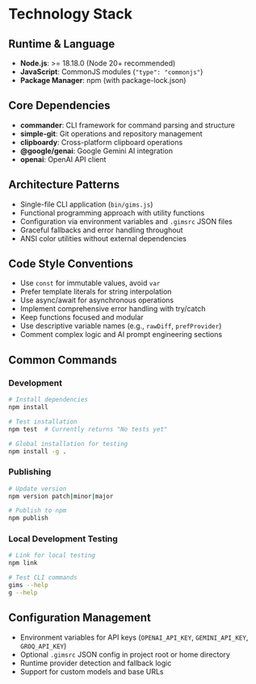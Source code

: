 # Technology Stack

## Runtime & Language
- **Node.js**: >= 18.18.0 (Node 20+ recommended)
- **JavaScript**: CommonJS modules (`"type": "commonjs"`)
- **Package Manager**: npm (with package-lock.json)

## Core Dependencies
- **commander**: CLI framework for command parsing and structure
- **simple-git**: Git operations and repository management
- **clipboardy**: Cross-platform clipboard operations
- **@google/genai**: Google Gemini AI integration
- **openai**: OpenAI API client

## Architecture Patterns
- Single-file CLI application (`bin/gims.js`)
- Functional programming approach with utility functions
- Configuration via environment variables and `.gimsrc` JSON files
- Graceful fallbacks and error handling throughout
- ANSI color utilities without external dependencies

## Code Style Conventions
- Use `const` for immutable values, avoid `var`
- Prefer template literals for string interpolation
- Use async/await for asynchronous operations
- Implement comprehensive error handling with try/catch
- Keep functions focused and modular
- Use descriptive variable names (e.g., `rawDiff`, `prefProvider`)
- Comment complex logic and AI prompt engineering sections

## Common Commands

### Development
```bash
# Install dependencies
npm install

# Test installation
npm test  # Currently returns "No tests yet"

# Global installation for testing
npm install -g .
```

### Publishing
```bash
# Update version
npm version patch|minor|major

# Publish to npm
npm publish
```

### Local Development Testing
```bash
# Link for local testing
npm link

# Test CLI commands
gims --help
g --help
```

## Configuration Management
- Environment variables for API keys (`OPENAI_API_KEY`, `GEMINI_API_KEY`, `GROQ_API_KEY`)
- Optional `.gimsrc` JSON config in project root or home directory
- Runtime provider detection and fallback logic
- Support for custom models and base URLs